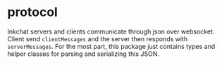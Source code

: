 # protocol

Inkchat servers and clients communicate through json over websocket. Client send `clientMessages` and the server then responds with `serverMessages`. For the most part, this package just contains types and helper classes for parsing and serializing this JSON.
